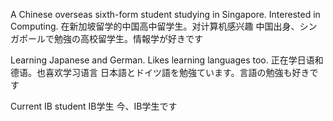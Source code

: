 A Chinese overseas sixth-form student studying in Singapore. Interested in Computing.
在新加坡留学的中国高中留学生。对计算机感兴趣
中国出身、シンガポールで勉強の高校留学生。情報学が好きです

Learning Japanese and German. Likes learning languages too.
正在学日语和德语。也喜欢学习语言
日本語とドイツ語を勉強ています。言語の勉強も好きです

Current IB student
IB学生
今、IB学生です
<!---
boypu123/boypu123 is a ✨ special ✨ repository because its `README.md` (this file) appears on your GitHub profile.
You can click the Preview link to take a look at your changes.
--->
